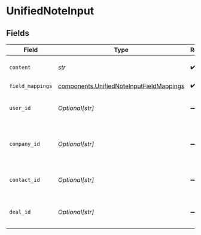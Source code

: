 # UnifiedNoteInput


## Fields

| Field                                                                                                | Type                                                                                                 | Required                                                                                             | Description                                                                                          |
| ---------------------------------------------------------------------------------------------------- | ---------------------------------------------------------------------------------------------------- | ---------------------------------------------------------------------------------------------------- | ---------------------------------------------------------------------------------------------------- |
| `content`                                                                                            | *str*                                                                                                | :heavy_check_mark:                                                                                   | The content of the note                                                                              |
| `field_mappings`                                                                                     | [components.UnifiedNoteInputFieldMappings](../../models/components/unifiednoteinputfieldmappings.md) | :heavy_check_mark:                                                                                   | N/A                                                                                                  |
| `user_id`                                                                                            | *Optional[str]*                                                                                      | :heavy_minus_sign:                                                                                   | The uuid of the user tied the note                                                                   |
| `company_id`                                                                                         | *Optional[str]*                                                                                      | :heavy_minus_sign:                                                                                   | The uuid of the company tied to the note                                                             |
| `contact_id`                                                                                         | *Optional[str]*                                                                                      | :heavy_minus_sign:                                                                                   | The uuid fo the contact tied to the note                                                             |
| `deal_id`                                                                                            | *Optional[str]*                                                                                      | :heavy_minus_sign:                                                                                   | The uuid of the deal tied to the note                                                                |